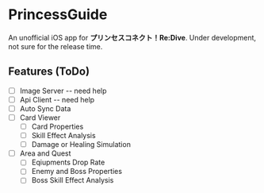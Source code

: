 # PrincessGuide
An unofficial iOS app for **プリンセスコネクト！Re:Dive**. Under development, not sure for the release time.

## Features (ToDo)
- [ ] Image Server -- need help
- [ ] Api Client  -- need help
- [ ] Auto Sync Data
- [ ] Card Viewer
    - [ ] Card Properties
    - [ ] Skill Effect Analysis
    - [ ] Damage or Healing Simulation
- [ ] Area and Quest
    - [ ] Eqiupments Drop Rate
    - [ ] Enemy and Boss Properties
    - [ ] Boss Skill Effect Analysis

